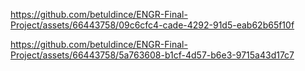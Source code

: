 

https://github.com/betuldince/ENGR-Final-Project/assets/66443758/09c6cfc4-cade-4292-91d5-eab62b65f10f



https://github.com/betuldince/ENGR-Final-Project/assets/66443758/5a763608-b1cf-4d57-b6e3-9715a43d17c7


